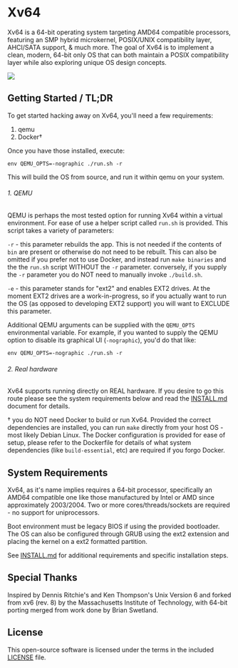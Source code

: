 # Xv64

Xv64 is a 64-bit operating system targeting AMD64 compatible processors, featuring an SMP hybrid microkernel, POSIX/UNIX compatibility layer, AHCI/SATA support, & much more. The goal of Xv64 is to implement a clean, modern, 64-bit only OS that can both maintain a POSIX compatibility layer while also exploring unique OS design concepts.

![](docs/pics/Xv64-2020-03-24.gif)


## Getting Started / TL;DR

To get started hacking away on Xv64, you'll need a few requirements:

1. qemu
2. Docker†


Once you have those installed, execute:

`env QEMU_OPTS=-nographic ./run.sh -r`

This will build the OS from source, and run it within qemu on your system.

###### 1. QEMU

QEMU is perhaps the most tested option for running Xv64 within a virtual environment. For ease of use a helper script called `run.sh` is provided. This script takes a variety of parameters:

`-r` - this parameter rebuilds the app. This is not needed if the contents of `bin` are present or otherwise do not need to be rebuilt. This can also be omitted if you prefer not to use Docker, and instead run `make binaries` and the the `run.sh` script WITHOUT the `-r` parameter. conversely, if you supply the `-r` parameter you do NOT need to manually invoke `./build.sh`.

`-e` - this parameter stands for "ext2" and enables EXT2 drives. At the moment EXT2 drives are a work-in-progress, so if you actually want to run the OS (as opposed to developing EXT2 support) you will want to EXCLUDE this parameter.

Additional QEMU arguments can be supplied with the `QEMU_OPTS` environmental variable. For example, if you wanted to supply the QEMU option to disable its graphical UI (`-nographic`), you'd do that like:

`env QEMU_OPTS=-nographic ./run.sh -r`

###### 2. Real hardware

Xv64 supports running directly on REAL hardware. If you desire to go this route please see the system requirements below and read the [INSTALL.md](INSTALL.md) document for details.


† you do NOT need Docker to build or run Xv64. Provided the correct dependencies are installed, you can run `make` directly from your host OS - most likely Debian Linux. The Docker configuration is provided for ease of setup, please refer to the Dockerfile for details of what system dependencies (like `build-essential`, etc) are required if you forgo Docker.

## System Requirements

Xv64, as it's name implies requires a 64-bit processor, specifically an AMD64 compatible one like those manufactured by Intel or AMD since approximately 2003/2004. Two or more cores/threads/sockets are required - no support for uniprocessors.

Boot environment must be legacy BIOS if using the provided bootloader. The OS can also be configured through GRUB using the ext2 extension and placing the kernel on a ext2 formatted partition.

See [INSTALL.md](INSTALL.md) for additional requirements and specific installation steps.

## Special Thanks

Inspired by Dennis Ritchie's and Ken Thompson's Unix Version 6 and forked from
xv6 (rev. 8) by the Massachusetts Institute of Technology, with 64-bit porting
merged from work done by Brian Swetland.

## License

This open-source software is licensed under the terms in the included [LICENSE](LICENSE)  file.
